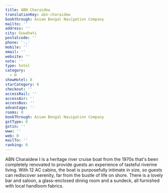 ```yaml
---
title: ABN Charaidew
translationKey: abn-charaidew
bookthrough: Assam Bengal Navigation Company
mailto: ''
address: ''
city: Guwahati
postalcode: ''
phone: '-,'
mobile: ''
email: ''
website: ''
note: ''
type: hotel
category:
  - H
showHotel: 0
starCategory: 0
checkout: ''
accessRail: ''
accessAir: ''
accessBus: ''
advantage: ''
rooms: 0
bookThrough: Assam Bengal Navigation Company
gstType: 0
gstin: ''
www: ''
web: 0
mailTo: ''
ranking: 0
---
```







ABN Charaidew I is a heritage river cruise boat from the 1970s that's been completely renovated to provide guests an experience of tasteful riverine living. With 12 AC cabins, the boat is purposefully intimate in size, so guests can rediscover serenity, far from the bustle of life on shore. There is a lovely bar and saloon, a glass-enclosed dining room and a sundeck, all furnished with local handloom fabrics.